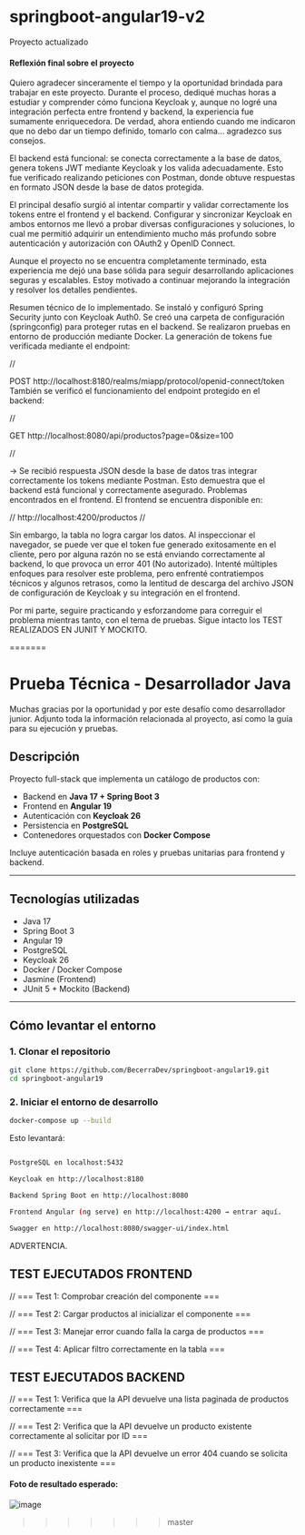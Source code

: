 
# springboot-angular19-v2
Proyecto actualizado

#### Reflexión final sobre el proyecto ####

Quiero agradecer sinceramente el tiempo y la oportunidad brindada para trabajar en este proyecto. Durante el proceso, dediqué muchas horas a estudiar y comprender cómo funciona Keycloak y, aunque no logré una integración perfecta entre frontend y backend, la experiencia fue sumamente enriquecedora. De verdad, ahora entiendo cuando me indicaron que no debo dar un tiempo definido, tomarlo con calma... agradezco sus consejos.

El backend está funcional: se conecta correctamente a la base de datos, genera tokens JWT mediante Keycloak y los valida adecuadamente. Esto fue verificado realizando peticiones con Postman, donde obtuve respuestas en formato JSON desde la base de datos protegida.

El principal desafío surgió al intentar compartir y validar correctamente los tokens entre el frontend y el backend. Configurar y sincronizar Keycloak en ambos entornos me llevó a probar diversas configuraciones y soluciones, lo cual me permitió adquirir un entendimiento mucho más profundo sobre autenticación y autorización con OAuth2 y OpenID Connect.

Aunque el proyecto no se encuentra completamente terminado, esta experiencia me dejó una base sólida para seguir desarrollando aplicaciones seguras y escalables. Estoy motivado a continuar mejorando la integración y resolver los detalles pendientes.

Resumen técnico de lo implementado. Se instaló y configuró Spring Security junto con Keycloak Auth0. Se creó una carpeta de configuración (springconfig) para proteger rutas en el backend. Se realizaron pruebas en entorno de producción mediante Docker. La generación de tokens fue verificada mediante el endpoint:

// 

POST http://localhost:8180/realms/miapp/protocol/openid-connect/token
También se verificó el funcionamiento del endpoint protegido en el backend:

// 

GET http://localhost:8080/api/productos?page=0&size=100

// 

→ Se recibió respuesta JSON desde la base de datos tras integrar correctamente los tokens mediante Postman. Esto demuestra que el backend está funcional y correctamente asegurado.
Problemas encontrados en el frontend. El frontend se encuentra disponible en:

// 
http://localhost:4200/productos
//

Sin embargo, la tabla no logra cargar los datos. Al inspeccionar el navegador, se puede ver que el token fue generado exitosamente en el cliente, pero por alguna razón no se está enviando correctamente al backend, lo que provoca un error 401 (No autorizado). Intenté múltiples enfoques para resolver este problema, pero enfrenté contratiempos técnicos y algunos retrasos, como la lentitud de descarga del archivo JSON de configuración de Keycloak y su integración en el frontend.

Por mi parte, seguire practicando y esforzandome para correguir el problema mientras tanto, con el tema de pruebas. Sigue intacto los TEST REALIZADOS EN JUNIT Y MOCKITO. 



=======
# Prueba Técnica - Desarrollador Java

Muchas gracias por la oportunidad y por este desafío como desarrollador junior. Adjunto toda la información relacionada al proyecto, así como la guía para su ejecución y pruebas.

## Descripción

Proyecto full-stack que implementa un catálogo de productos con:

- Backend en **Java 17 + Spring Boot 3**  
- Frontend en **Angular 19**  
- Autenticación con **Keycloak 26**  
- Persistencia en **PostgreSQL**  
- Contenedores orquestados con **Docker Compose**  

Incluye autenticación basada en roles y pruebas unitarias para frontend y backend.

---

## Tecnologías utilizadas

- Java 17  
- Spring Boot 3  
- Angular 19  
- PostgreSQL  
- Keycloak 26  
- Docker / Docker Compose  
- Jasmine (Frontend)  
- JUnit 5 + Mockito (Backend)  

---

## Cómo levantar el entorno

### 1. Clonar el repositorio

```bash
git clone https://github.com/BecerraDev/springboot-angular19.git
cd springboot-angular19
```

### 2. Iniciar el entorno de desarrollo
```bash
docker-compose up --build
```
Esto levantará: 

```bash

PostgreSQL en localhost:5432

Keycloak en http://localhost:8180

Backend Spring Boot en http://localhost:8080

Frontend Angular (ng serve) en http://localhost:4200 → entrar aquí.

Swagger en http://localhost:8080/swagger-ui/index.html

```

ADVERTENCIA.



## TEST EJECUTADOS FRONTEND

  // === Test 1: Comprobar creación del componente ===

  // === Test 2: Cargar productos al inicializar el componente ===

  // === Test 3: Manejar error cuando falla la carga de productos ===

  // === Test 4: Aplicar filtro correctamente en la tabla ===

## TEST EJECUTADOS BACKEND

  // === Test 1:  Verifica que la API devuelve una lista paginada de productos correctamente === 

  // === Test 2: Verifica que la API devuelve un producto existente correctamente al solicitar por ID ===

  // === Test 3: Verifica que la API devuelve un error 404 cuando se solicita un producto inexistente ===


  #### Foto de resultado esperado: ####

  ![image](https://github.com/user-attachments/assets/9365da2e-65e0-4cc3-8aee-ab2bf9835724)





>>>>>>> master
